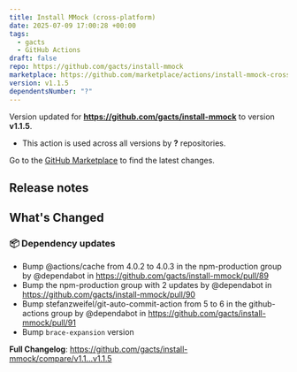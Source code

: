 ```yaml
---
title: Install MMock (cross-platform)
date: 2025-07-09 17:00:28 +00:00
tags:
  - gacts
  - GitHub Actions
draft: false
repo: https://github.com/gacts/install-mmock
marketplace: https://github.com/marketplace/actions/install-mmock-cross-platform
version: v1.1.5
dependentsNumber: "?"
---
```



Version updated for **https://github.com/gacts/install-mmock** to version **v1.1.5**.
- This action is used across all versions by **?** repositories.

Go to the [GitHub Marketplace](https://github.com/marketplace/actions/install-mmock-cross-platform) to find the latest changes.

## Release notes

<!-- Release notes generated using configuration in .github/release.yml at master -->

## What's Changed
### 📦 Dependency updates
* Bump @actions/cache from 4.0.2 to 4.0.3 in the npm-production group by @dependabot in https://github.com/gacts/install-mmock/pull/89
* Bump the npm-production group with 2 updates by @dependabot in https://github.com/gacts/install-mmock/pull/90
* Bump stefanzweifel/git-auto-commit-action from 5 to 6 in the github-actions group by @dependabot in https://github.com/gacts/install-mmock/pull/91
* Bump `brace-expansion` version


**Full Changelog**: https://github.com/gacts/install-mmock/compare/v1.1...v1.1.5

